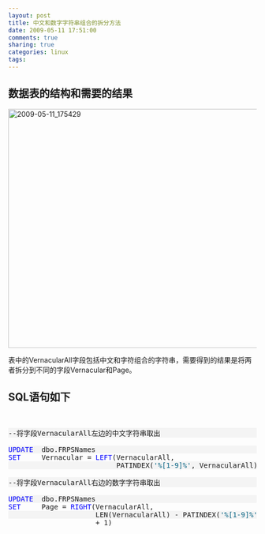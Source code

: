 ```yaml
---
layout: post
title: 中文和数字字符串组合的拆分方法
date: 2009-05-11 17:51:00
comments: true
sharing: true
categories: linux
tags: 
---
```


<h2>数据表的结构和需要的结果</h2>  <p><a href="http://blog.cnpc.ac.cn/Blogs/image.axd?picture=WindowsLiveWriter/809f04901b87_FBB4/2009-05-11_175429_2.png"><img style="border-right-width: 0px; border-top-width: 0px; border-bottom-width: 0px; border-left-width: 0px" border="0" alt="2009-05-11_175429" src="http://blog.cnpc.ac.cn/Blogs/image.axd?picture=WindowsLiveWriter/809f04901b87_FBB4/2009-05-11_175429_thumb.png" width="573" height="484" /></a> </p>  <p>表中的VernacularAll字段包括中文和字符组合的字符串，需要得到的结果是将两者拆分到不同的字段Vernacular和Page。</p>  <h2>SQL语句如下</h2>  <p>&#160;</p>  <div class="csharpcode">   <pre class="alt">--将字段VernacularAll左边的中文字符串取出</pre>

  <pre>&#160;</pre>

  <pre class="alt"><span class="kwrd">UPDATE</span>  dbo.FRPSNames</pre>

  <pre><span class="kwrd">SET</span>     Vernacular = <span class="kwrd">LEFT</span>(VernacularAll,</pre>

  <pre class="alt">                          PATINDEX(<span class="str">'%[1-9]%'</span>, VernacularAll) - 1)</pre>

  <pre>                          </pre>

  <pre class="alt">--将字段VernacularAll右边的数字字符串取出</pre>

  <pre>                          </pre>

  <pre class="alt"><span class="kwrd">UPDATE</span>  dbo.FRPSNames</pre>

  <pre><span class="kwrd">SET</span>     Page = <span class="kwrd">RIGHT</span>(VernacularAll,</pre>

  <pre class="alt">                     LEN(VernacularAll) - PATINDEX(<span class="str">'%[1-9]%'</span>, VernacularAll)</pre>

  <pre>                     + 1)                 </pre>
</div>
<style type="text/css">

.csharpcode, .csharpcode pre
{
	font-size: small;
	color: black;
	font-family: consolas, "Courier New", courier, monospace;
	background-color: #ffffff;
	/*white-space: pre;*/
}
.csharpcode pre { margin: 0em; }
.csharpcode .rem { color: #008000; }
.csharpcode .kwrd { color: #0000ff; }
.csharpcode .str { color: #006080; }
.csharpcode .op { color: #0000c0; }
.csharpcode .preproc { color: #cc6633; }
.csharpcode .asp { background-color: #ffff00; }
.csharpcode .html { color: #800000; }
.csharpcode .attr { color: #ff0000; }
.csharpcode .alt 
{
	background-color: #f4f4f4;
	width: 100%;
	margin: 0em;
}
.csharpcode .lnum { color: #606060; }</style>
